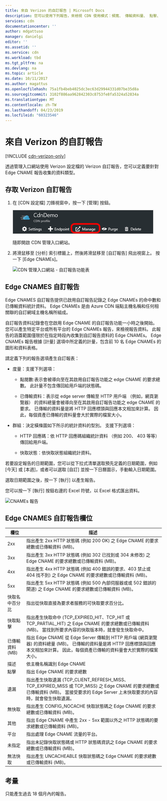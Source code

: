 ```yaml
---
title: 來自 Verizon 的自訂報告 | Microsoft Docs
description: 您可以使用下列報告，來檢視 CDN 使用模式：頻寬、 傳輸資料量、 點擊、 快取狀態、 快取點擊率，IPV4/IPV6 傳送的資料。
services: cdn
documentationcenter: ''
author: mdgattuso
manager: danielgi
editor: ''
ms.assetid: ''
ms.service: cdn
ms.workload: tbd
ms.tgt_pltfrm: na
ms.devlang: na
ms.topic: article
ms.date: 10/11/2017
ms.author: magattus
ms.openlocfilehash: 75a1fb4beb4025dc3ec63d29944331d07be35d8a
ms.sourcegitcommit: 3102f886aa962842303c8753fe8fa5324a52834a
ms.translationtype: MT
ms.contentlocale: zh-TW
ms.lasthandoff: 04/23/2019
ms.locfileid: "60323546"
---
```

# <a name="custom-reports-from-verizon"></a>來自 Verizon 的自訂報告

[!INCLUDE [cdn-verizon-only](../../includes/cdn-verizon-only.md)]

透過管理入口網站使用 Verizon 設定檔的 Verizon 自訂報告，您可以定義要針對 Edge CNAME 報告收集的資料類型。


## <a name="accessing-verizon-custom-reports"></a>存取 Verizon 自訂報告
1. 在 [CDN 設定檔] 刀鋒視窗中，按一下 [管理]  按鈕。
   
    ![CDN 設定檔 [管理] 按鈕](./media/cdn-reports/cdn-manage-btn.png)
   
    隨即開啟 CDN 管理入口網站。
2. 將滑鼠移至 [分析] 索引標籤上，然後將滑鼠移至 [自訂報告] 飛出視窗上。 按一下 [Edge CNAMEs]。
   
    ![CDN 管理入口網站 - 自訂報告功能表](./media/cdn-reports/cdn-custom-reports.png)

## <a name="edge-cnames-custom-report"></a>Edge CNAMES 自訂報告
Edge CNAMES 自訂報告提供已啟用自訂報告記錄之 Edge CNAMEs 的命中數和已傳輸資料統計資料。 Edge CNAMEs 是由 Azure CDN 端點主機名稱和任何相關聯的自訂網域主機名稱所組成。 

自訂報告資料記錄會在您啟用 Edge CNAME 的自訂報告功能一小時之後開始。 您可以產生特定平台或所有平台的 Edge CNAMEs 報告，來檢視報告資料。 此報告的涵蓋範圍僅限於在指定時段內收集到自訂報告資料的 Edge CNAMEs。 Edge CNAMEs 報告根據 [計量] 選項中所定義的計量，包含前 10 名 Edge CNAMEs 的圖形和資料表格。 

請定義下列的報告選項產生自訂報表：

- 度量：支援下列選項：

   - 點閱數:表示會被導向至在其啟用自訂報告功能之 edge CNAME 的要求總數。 此計量不包含傳回給用戶端的狀態碼。

   - 已傳輸資料：表示從 edge server 傳輸至 HTTP 用戶端 （例如，網頁瀏覽器） 的資料總量會被導向至在其啟用自訂報告功能之 edge CNAME 的要求。 已傳輸的資料量是將 HTTP 回應標頭與回應本文相加來計算。 因此，每個資產已傳輸的資料量會大於實際的檔案大小。

- 群組：決定橫條圖如下所示的統計資料的型別。 支援下列選項：

   - HTTP 回應碼：依 HTTP 回應碼組織統計資料 （例如 200、 403 等等） 傳回給用戶端。 

   - 快取狀態：依快取狀態組織統計資料。


若要設定報告的日期範圍，您可以從下拉式清單選取預先定義的日期範圍，例如 [今天] 或 [本週]，或者可以選取 [自訂] 並按一下日曆圖示，手動輸入日期範圍。 

選取日期範圍之後，按一下 [執行] 以產生報告。

您可以按一下 [執行] 按鈕右邊的 Excel 符號，以 Excel 格式匯出資料。

![CNAMEs 報告](./media/cdn-reports/cdn-cnames-report.png)

## <a name="edge-cnames-custom-report-fields"></a>Edge CNAMES 自訂報告欄位

| 欄位                     | 描述   |
|---------------------------|---------------|
| 2xx                       | 指出產生 2xx HTTP 狀態碼 (例如 200 OK) 之 Edge CNAME 的要求總數或已傳輸資料 (MB)。 |
| 3xx                       | 指出產生 3xx HTTP 狀態碼 (例如 302 已找到或 304 未修改) 之 Edge CNAME 的要求總數或已傳輸資料 (MB)。 |
| 4xx                       | 指出產生 4xx HTTP 狀態碼 (例如 400 錯誤的要求、403 禁止或 404 找不到) 之 Edge CNAME 的要求總數或已傳輸資料 (MB)。 |
| 5xx                       | 指出產生 5xx HTTP 狀態碼 (例如 500 內部伺服器或或 502 錯誤的閘道) 之 Edge CNAME 的要求總數或已傳輸資料 (MB)。 |
| 快取名中百分比               | 指出從快取直接為要求者服務的可快取要求百分比。 |
| 快取點擊                | 指出產生快取命中 (TCP_EXPIRED_HIT、TCP_HIT 或 TCP_PARTIAL_HIT) 之 Edge CNAME 的要求總數或已傳輸資料 (MB)。 當找到所要求內容的快取版本時，就會發生快取命中。 |
| 已傳輸資料 (MB)     | 指出 Edge CNAME 從 Edge Server 傳輸到 HTTP 用戶端 (網頁瀏覽器) 的資料總量 (MB)。 已傳輸的資料量是將 HTTP 回應標頭與回應本文相加來計算。 因此，每個資產已傳輸的資料量會大於實際的檔案大小。 |
| 描述               | 依主機名稱識別 Edge CNAME |
| 點擊                      | 指出 Edge CNAME 的要求總數 |
| 遺漏                    | 指出產生快取遺漏 (TCP_CLIENT_REFRESH_MISS、TCP_EXPIRED_MISS 或 TCP_MISS) 之 Edge CNAME 的要求總數或已傳輸資料 (MB)。 當接受要求的 Edge Server 上未快取要求的內容時，就會發生快取遺漏。 | 
| 無快取                  | 指出產生 CONFIG_NOCACHE 快取狀態碼之 Edge CNAME 的要求總數或已傳輸資料 (MB)。  |
| 其他                     | 指出 Edge CNAME 中產生 2xx - 5xx 範圍以外之 HTTP 狀態碼的要求總數或已傳輸資料 (MB)。 |
| 平台                  | 指出處理 Edge CNAME 流量的平台。 |
| 未指定               | 指出未記錄快取狀態碼或 HTTP 狀態碼資訊之 Edge CNAME 的要求總數或已傳輸資料 (MB)。  |
| 無法快取               | 指出產生 UNCACHEABLE 快取狀態碼之 Edge CNAME 的要求總數或已傳輸資料 (MB)。  |


## <a name="considerations"></a>考量
只能產生過去 18 個月內的報告。

